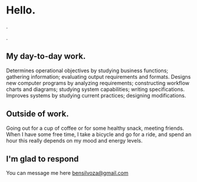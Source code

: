 <!---
- 👋 Hi, I’m @bensilvoza
- 👀 I’m interested in ...
- 🌱 I’m currently learning ...
- 💞️ I’m looking to collaborate on ...
- 📫 How to reach me ...

bensilvoza/bensilvoza is a ✨ special ✨ repository because its `README.md` (this file) appears on your GitHub profile.
You can click the Preview link to take a look at your changes.
--->

# Hello.
.

.

## My day-to-day work.
Determines operational objectives by studying business functions; gathering information; evaluating output requirements and formats. Designs new computer programs by analyzing requirements; constructing workflow charts and diagrams; studying system capabilities; writing specifications.
Improves systems by studying current practices; designing modifications.

## Outside of work.
Going out for a cup of coffee or for some healthy snack, meeting friends. When I have some free time, I take a bicycle and go for a ride, and spend an hour this really depends on my mood and energy levels.

## I'm glad to respond
You can message me here bensilvoza@gmail.com
